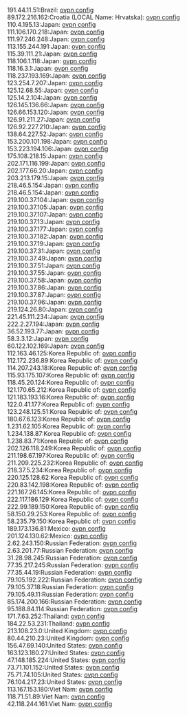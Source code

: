 191.44.11.51:Brazil: [ovpn config](vpn/191_44_11_51.ovpn)  
89.172.216.162:Croatia (LOCAL Name: Hrvatska): [ovpn config](vpn/89_172_216_162.ovpn)  
110.4.195.13:Japan: [ovpn config](vpn/110_4_195_13.ovpn)  
111.106.170.218:Japan: [ovpn config](vpn/111_106_170_218.ovpn)  
111.97.246.248:Japan: [ovpn config](vpn/111_97_246_248.ovpn)  
113.155.244.191:Japan: [ovpn config](vpn/113_155_244_191.ovpn)  
115.39.111.21:Japan: [ovpn config](vpn/115_39_111_21.ovpn)  
118.106.1.118:Japan: [ovpn config](vpn/118_106_1_118.ovpn)  
118.16.3.1:Japan: [ovpn config](vpn/118_16_3_1.ovpn)  
118.237.193.169:Japan: [ovpn config](vpn/118_237_193_169.ovpn)  
123.254.7.207:Japan: [ovpn config](vpn/123_254_7_207.ovpn)  
125.12.68.55:Japan: [ovpn config](vpn/125_12_68_55.ovpn)  
125.14.2.104:Japan: [ovpn config](vpn/125_14_2_104.ovpn)  
126.145.136.66:Japan: [ovpn config](vpn/126_145_136_66.ovpn)  
126.66.153.120:Japan: [ovpn config](vpn/126_66_153_120.ovpn)  
126.91.211.27:Japan: [ovpn config](vpn/126_91_211_27.ovpn)  
126.92.227.210:Japan: [ovpn config](vpn/126_92_227_210.ovpn)  
138.64.227.52:Japan: [ovpn config](vpn/138_64_227_52.ovpn)  
153.200.101.198:Japan: [ovpn config](vpn/153_200_101_198.ovpn)  
153.223.194.106:Japan: [ovpn config](vpn/153_223_194_106.ovpn)  
175.108.218.15:Japan: [ovpn config](vpn/175_108_218_15.ovpn)  
202.171.116.199:Japan: [ovpn config](vpn/202_171_116_199.ovpn)  
202.177.66.20:Japan: [ovpn config](vpn/202_177_66_20.ovpn)  
203.213.179.15:Japan: [ovpn config](vpn/203_213_179_15.ovpn)  
218.46.5.154:Japan: [ovpn config](vpn/218_46_5_154.ovpn)  
218.46.5.154:Japan: [ovpn config](vpn/218_46_5_154.ovpn)  
219.100.37.104:Japan: [ovpn config](vpn/219_100_37_104.ovpn)  
219.100.37.105:Japan: [ovpn config](vpn/219_100_37_105.ovpn)  
219.100.37.107:Japan: [ovpn config](vpn/219_100_37_107.ovpn)  
219.100.37.13:Japan: [ovpn config](vpn/219_100_37_13.ovpn)  
219.100.37.177:Japan: [ovpn config](vpn/219_100_37_177.ovpn)  
219.100.37.182:Japan: [ovpn config](vpn/219_100_37_182.ovpn)  
219.100.37.19:Japan: [ovpn config](vpn/219_100_37_19.ovpn)  
219.100.37.31:Japan: [ovpn config](vpn/219_100_37_31.ovpn)  
219.100.37.49:Japan: [ovpn config](vpn/219_100_37_49.ovpn)  
219.100.37.51:Japan: [ovpn config](vpn/219_100_37_51.ovpn)  
219.100.37.55:Japan: [ovpn config](vpn/219_100_37_55.ovpn)  
219.100.37.58:Japan: [ovpn config](vpn/219_100_37_58.ovpn)  
219.100.37.86:Japan: [ovpn config](vpn/219_100_37_86.ovpn)  
219.100.37.87:Japan: [ovpn config](vpn/219_100_37_87.ovpn)  
219.100.37.96:Japan: [ovpn config](vpn/219_100_37_96.ovpn)  
219.124.26.80:Japan: [ovpn config](vpn/219_124_26_80.ovpn)  
221.45.111.234:Japan: [ovpn config](vpn/221_45_111_234.ovpn)  
222.2.27.194:Japan: [ovpn config](vpn/222_2_27_194.ovpn)  
36.52.193.77:Japan: [ovpn config](vpn/36_52_193_77.ovpn)  
58.3.3.12:Japan: [ovpn config](vpn/58_3_3_12.ovpn)  
60.122.102.169:Japan: [ovpn config](vpn/60_122_102_169.ovpn)  
112.163.46.125:Korea Republic of: [ovpn config](vpn/112_163_46_125.ovpn)  
112.172.236.89:Korea Republic of: [ovpn config](vpn/112_172_236_89.ovpn)  
114.207.243.18:Korea Republic of: [ovpn config](vpn/114_207_243_18.ovpn)  
115.93.175.107:Korea Republic of: [ovpn config](vpn/115_93_175_107.ovpn)  
118.45.20.124:Korea Republic of: [ovpn config](vpn/118_45_20_124.ovpn)  
121.170.65.212:Korea Republic of: [ovpn config](vpn/121_170_65_212.ovpn)  
121.183.193.16:Korea Republic of: [ovpn config](vpn/121_183_193_16.ovpn)  
122.0.41.177:Korea Republic of: [ovpn config](vpn/122_0_41_177.ovpn)  
123.248.125.51:Korea Republic of: [ovpn config](vpn/123_248_125_51.ovpn)  
180.67.6.123:Korea Republic of: [ovpn config](vpn/180_67_6_123.ovpn)  
1.231.62.105:Korea Republic of: [ovpn config](vpn/1_231_62_105.ovpn)  
1.234.138.87:Korea Republic of: [ovpn config](vpn/1_234_138_87.ovpn)  
1.238.83.71:Korea Republic of: [ovpn config](vpn/1_238_83_71.ovpn)  
202.126.118.249:Korea Republic of: [ovpn config](vpn/202_126_118_249.ovpn)  
211.198.67.197:Korea Republic of: [ovpn config](vpn/211_198_67_197.ovpn)  
211.209.225.232:Korea Republic of: [ovpn config](vpn/211_209_225_232.ovpn)  
218.37.5.234:Korea Republic of: [ovpn config](vpn/218_37_5_234.ovpn)  
220.125.128.62:Korea Republic of: [ovpn config](vpn/220_125_128_62.ovpn)  
220.83.142.198:Korea Republic of: [ovpn config](vpn/220_83_142_198.ovpn)  
221.167.26.145:Korea Republic of: [ovpn config](vpn/221_167_26_145.ovpn)  
222.117.186.129:Korea Republic of: [ovpn config](vpn/222_117_186_129.ovpn)  
222.99.189.150:Korea Republic of: [ovpn config](vpn/222_99_189_150.ovpn)  
58.150.29.253:Korea Republic of: [ovpn config](vpn/58_150_29_253.ovpn)  
58.235.79.150:Korea Republic of: [ovpn config](vpn/58_235_79_150.ovpn)  
189.173.136.81:Mexico: [ovpn config](vpn/189_173_136_81.ovpn)  
201.124.130.62:Mexico: [ovpn config](vpn/201_124_130_62.ovpn)  
2.62.243.150:Russian Federation: [ovpn config](vpn/2_62_243_150.ovpn)  
2.63.201.77:Russian Federation: [ovpn config](vpn/2_63_201_77.ovpn)  
31.28.98.245:Russian Federation: [ovpn config](vpn/31_28_98_245.ovpn)  
77.35.217.245:Russian Federation: [ovpn config](vpn/77_35_217_245.ovpn)  
77.35.44.19:Russian Federation: [ovpn config](vpn/77_35_44_19.ovpn)  
79.105.192.222:Russian Federation: [ovpn config](vpn/79_105_192_222.ovpn)  
79.105.37.18:Russian Federation: [ovpn config](vpn/79_105_37_18.ovpn)  
79.105.49.11:Russian Federation: [ovpn config](vpn/79_105_49_11.ovpn)  
85.174.200.166:Russian Federation: [ovpn config](vpn/85_174_200_166.ovpn)  
95.188.84.114:Russian Federation: [ovpn config](vpn/95_188_84_114.ovpn)  
171.7.63.252:Thailand: [ovpn config](vpn/171_7_63_252.ovpn)  
184.22.53.231:Thailand: [ovpn config](vpn/184_22_53_231.ovpn)  
213.108.23.0:United Kingdom: [ovpn config](vpn/213_108_23_0.ovpn)  
80.44.210.23:United Kingdom: [ovpn config](vpn/80_44_210_23.ovpn)  
156.47.69.140:United States: [ovpn config](vpn/156_47_69_140.ovpn)  
163.123.180.27:United States: [ovpn config](vpn/163_123_180_27.ovpn)  
47.148.185.224:United States: [ovpn config](vpn/47_148_185_224.ovpn)  
73.71.101.152:United States: [ovpn config](vpn/73_71_101_152.ovpn)  
75.71.74.105:United States: [ovpn config](vpn/75_71_74_105.ovpn)  
76.104.217.23:United States: [ovpn config](vpn/76_104_217_23.ovpn)  
113.167.153.180:Viet Nam: [ovpn config](vpn/113_167_153_180.ovpn)  
118.71.51.89:Viet Nam: [ovpn config](vpn/118_71_51_89.ovpn)  
42.118.244.161:Viet Nam: [ovpn config](vpn/42_118_244_161.ovpn)  
